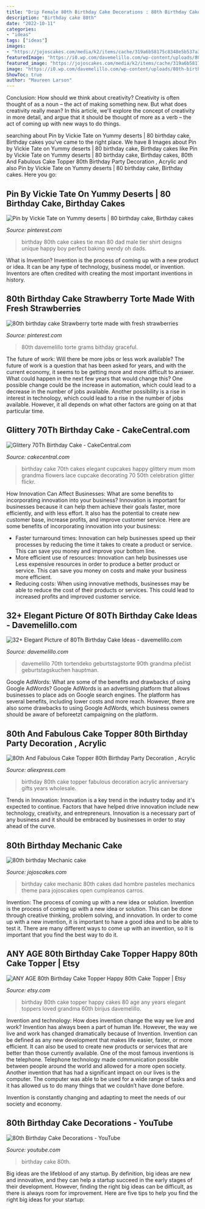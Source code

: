 ```yaml
---
title: "Drip Female 80th Birthday Cake Decorations : 80th Birthday Cake Decorations"
description: "Birthday cake 80th"
date: "2022-10-11"
categories:
- "ideas"
tags: ["ideas"]
images:
- "https://jojoscakes.com/media/k2/items/cache/319a6b58175c8348e5b537a311344d30_XL.jpg"
featuredImage: "https://i0.wp.com/davemelillo.com/wp-content/uploads/80th-birthday-cake-ideas-floral-80th-birthday-cake-dirty-thirty-pinterest-pastel-de.jpg?w=870"
featured_image: "https://jojoscakes.com/media/k2/items/cache/319a6b58175c8348e5b537a311344d30_XL.jpg"
image: "https://i0.wp.com/davemelillo.com/wp-content/uploads/80th-birthday-cake-ideas-floral-80th-birthday-cake-dirty-thirty-pinterest-pastel-de.jpg?w=870"
ShowToc: true
author: "Maureen Larson"
---
```



Conclusion: How should we think about creativity?
Creativity is often thought of as a noun – the act of making something new. But what does creativity really mean? In this article, we'll explore the concept of creativity in more detail, and argue that it should be thought of more as a verb – the act of coming up with new ways to do things.

	

		
searching about Pin by Vickie Tate on Yummy deserts | 80 birthday cake, Birthday cakes you've came to the right place. We have 8 Images about Pin by Vickie Tate on Yummy deserts | 80 birthday cake, Birthday cakes like Pin by Vickie Tate on Yummy deserts | 80 birthday cake, Birthday cakes, 80th And Fabulous Cake Topper 80th Birthday Party Decoration , Acrylic and also Pin by Vickie Tate on Yummy deserts | 80 birthday cake, Birthday cakes. Here you go:
		
    
## Pin By Vickie Tate On Yummy Deserts | 80 Birthday Cake, Birthday Cakes

<img loading=lazy src="https://i.pinimg.com/originals/9b/6c/74/9b6c74dc00b8527f32c65fa1ee9b097e.jpg" onerror="this.onerror=null;this.src='https://tse2.mm.bing.net/th?id=OIP.cuQiEollt0xD3o1dmdkxtQHaLG&amp;pid=15.1';" alt="Pin by Vickie Tate on Yummy deserts | 80 birthday cake, Birthday cakes">

_Source: pinterest.com_

>birthday 80th cake cakes tie man 80 dad male tier shirt designs unique happy boy perfect baking wendy oh dads. 

	

What is Invention?
Invention is the process of coming up with a new product or idea. It can be any type of technology, business model, or invention. Inventors are often credited with creating the most important inventions in history.

    
## 80th Birthday Cake Strawberry Torte Made With Fresh Strawberries

<img loading=lazy src="https://s-media-cache-ak0.pinimg.com/originals/89/cf/63/89cf63b79a45211f5a182ed011e7a728.jpg" onerror="this.onerror=null;this.src='https://tse1.mm.bing.net/th?id=OIP.yFnOgKv2ldP9761Kt5WyGQHaJ4&amp;pid=15.1';" alt="80th birthday cake Strawberry torte made with fresh strawberries">

_Source: pinterest.com_

>80th davemelillo torte grams bithday graceful. 

	

The future of work: Will there be more jobs or less work available?
The future of work is a question that has been asked for years, and with the current economy, it seems to be getting more and more difficult to answer. What could happen in the next few years that would change this? One possible change could be the increase in automation, which could lead to a decrease in the number of jobs available. Another possibility is a rise in interest in technology, which could lead to a rise in the number of jobs available. However, it all depends on what other factors are going on at that particular time.

    
## Glittery 70Th Birthday Cake - CakeCentral.com

<img loading=lazy src="https://cdn001.cakecentral.com/gallery/2015/03/900_886324ziE3_glittery-70th-birthday-cake.jpg" onerror="this.onerror=null;this.src='https://tse4.mm.bing.net/th?id=OIP.ZjAeOwhlo-6fxy8D0q-KvAHaIh&amp;pid=15.1';" alt="Glittery 70Th Birthday Cake - CakeCentral.com">

_Source: cakecentral.com_

>birthday cake 70th cakes elegant cupcakes happy glittery mum mom grandma flowers lace cupcake decorating 70 50th celebration glitter flickr. 

	

How Innovation Can Affect Businesses: What are some benefits to incorporating innovation into your business?
Innovation is important for businesses because it can help them achieve their goals faster, more efficiently, and with less effort. It also has the potential to create new customer base, increase profits, and improve customer service. Here are some benefits of incorporating innovation into your business: 
- Faster turnaround times: Innovation can help businesses speed up their processes by reducing the time it takes to create a product or service. This can save you money and improve your bottom line. 
- More efficient use of resources: Innovation can help businesses use Less expensive resources in order to produce a better product or service. This can save you money on costs and make your business more efficient. 
- Reducing costs: When using innovative methods, businesses may be able to reduce the cost of their products or services. This could lead to increased profits and improved customer service.

    
## 32+ Elegant Picture Of 80Th Birthday Cake Ideas - Davemelillo.com

<img loading=lazy src="https://i0.wp.com/davemelillo.com/wp-content/uploads/80th-birthday-cake-ideas-floral-80th-birthday-cake-dirty-thirty-pinterest-pastel-de.jpg?w=870" onerror="this.onerror=null;this.src='https://tse1.mm.bing.net/th?id=OIP.uhPh8lz4z0FZ7NEDBFoGkAHaJ4&amp;pid=15.1';" alt="32+ Elegant Picture of 80Th Birthday Cake Ideas - davemelillo.com">

_Source: davemelillo.com_

>davemelillo 70th tortendeko geburtstagstorte 90th grandma přečíst geburtstagskuchen hauptman. 

	

Google AdWords: What are some of the benefits and drawbacks of using Google AdWords?
Google AdWords is an advertising platform that allows businesses to place ads on Google search engines. The platform has several benefits, including lower costs and more reach. However, there are also some drawbacks to using Google AdWords, which business owners should be aware of beforeetzt campaigning on the platform.

    
## 80th And Fabulous Cake Topper 80th Birthday Party Decoration , Acrylic

<img loading=lazy src="https://ae01.alicdn.com/kf/HTB1jDPOSXXXXXblapXXq6xXFXXXU/80th-And-Fabulous-Cake-Topper-80th-Birthday-Party-Decoration-Acrylic-Birthday-Cake-Topper-80th-Anniversary-Gifts.jpg" onerror="this.onerror=null;this.src='https://tse2.mm.bing.net/th?id=OIP.DlG9MeDWyYVnfkVWiEOINwHaHa&amp;pid=15.1';" alt="80th And Fabulous Cake Topper 80th Birthday Party Decoration , Acrylic">

_Source: aliexpress.com_

>birthday 80th cake topper fabulous decoration acrylic anniversary gifts years wholesale. 

	

Trends in Innovation:
Innovation is a key trend in the industry today and it's expected to continue. Factors that have helped drive innovation include new technology, creativity, and entrepreneurs. Innovation is a necessary part of any business and it should be embraced by businesses in order to stay ahead of the curve.

    
## 80th Birthday Mechanic Cake

<img loading=lazy src="https://jojoscakes.com/media/k2/items/cache/319a6b58175c8348e5b537a311344d30_XL.jpg" onerror="this.onerror=null;this.src='https://tse2.mm.bing.net/th?id=OIP.2thJIltXp3VILsA04BSOKAHaHY&amp;pid=15.1';" alt="80th birthday Mechanic cake">

_Source: jojoscakes.com_

>birthday cake mechanic 80th cakes dad hombre pasteles mechanics theme para jojoscakes open cumpleanos carros. 

	

Invention: The process of coming up with a new idea or solution.
Invention is the process of coming up with a new idea or solution. This can be done through creative thinking, problem solving, and innovation. In order to come up with a new invention, it is important to have a good idea and to be able to test it. There are many different ways to come up with an invention, so it is important that you find the best way to do it.

    
## ANY AGE 80th Birthday Cake Topper Happy 80th Cake Topper | Etsy

<img loading=lazy src="https://i.etsystatic.com/13058521/r/il/85bff8/1222923335/il_fullxfull.1222923335_506q.jpg" onerror="this.onerror=null;this.src='https://tse1.mm.bing.net/th?id=OIP.s0ienE0MVCt3AU4Z7G6magHaHa&amp;pid=15.1';" alt="ANY AGE 80th Birthday Cake Topper Happy 80th Cake Topper | Etsy">

_Source: etsy.com_

>birthday 80th cake topper happy cakes 80 age any years elegant toppers loved grandma 60th birijus davemelillo. 

	

Invention and technology: How does invention change the way we live and work?
Invention has always been a part of human life. However, the way we live and work has changed dramatically because of Invention. Invention can be defined as any new development that makes life easier, faster, or more efficient. It can also be used to create new products or services that are better than those currently available.
One of the most famous inventions is the telephone. Telephone technology made communication possible between people around the world and allowed for a more open society. Another invention that has had a significant impact on our lives is the computer. The computer was able to be used for a wide range of tasks and it has allowed us to do many things that we couldn’t have done before.

Invention is constantly changing and adapting to meet the needs of our society and economy.

    
## 80th Birthday Cake Decorations - YouTube

<img loading=lazy src="https://i.ytimg.com/vi/yHKj5UntsfE/maxresdefault.jpg" onerror="this.onerror=null;this.src='https://tse1.mm.bing.net/th?id=OIP.XpSo5emVhe4W7qjDY9ouxgHaEK&amp;pid=15.1';" alt="80th Birthday Cake Decorations - YouTube">

_Source: youtube.com_

>birthday cake 80th. 

	

Big ideas are the lifeblood of any startup. By definition, big ideas are new and innovative, and they can help a startup succeed in the early stages of their development. However, finding the right big ideas can be difficult, as there is always room for improvement. Here are five tips to help you find the right big ideas for your startup: 

